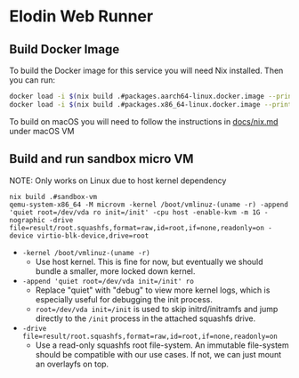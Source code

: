 # Elodin Web Runner

## Build Docker Image

To build the Docker image for this service you will need Nix installed. Then you can run:

``` sh
docker load -i $(nix build .#packages.aarch64-linux.docker.image --print-out-paths) # for arm
docker load -i $(nix build .#packages.x86_64-linux.docker.image --print-out-paths) # for x86
```

To build on macOS you will need to follow the instructions in [docs/nix.md](../../docs/nix.md) under macOS VM

## Build and run sandbox micro VM

NOTE: Only works on Linux due to host kernel dependency

```
nix build .#sandbox-vm
qemu-system-x86_64 -M microvm -kernel /boot/vmlinuz-(uname -r) -append 'quiet root=/dev/vda ro init=/init' -cpu host -enable-kvm -m 1G -nographic -drive file=result/root.squashfs,format=raw,id=root,if=none,readonly=on -device virtio-blk-device,drive=root
```

- `-kernel /boot/vmlinuz-(uname -r)`
    - Use host kernel. This is fine for now, but eventually we should bundle a smaller, more locked down kernel.
- `-append 'quiet root=/dev/vda init=/init' ro`
    - Replace "quiet" with "debug" to view more kernel logs, which is especially useful for debugging the init process.
    - `root=/dev/vda init=/init` is used to skip initrd/initramfs and jump directly to the `/init` process in the attached squashfs drive.
- `-drive file=result/root.squashfs,format=raw,id=root,if=none,readonly=on`
    - Use a read-only squashfs root file-system. An immutable file-system should be compatible with our use cases. If not, we can just mount an overlayfs on top.
